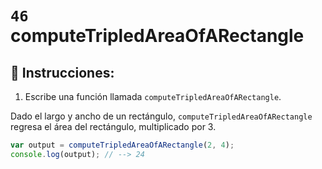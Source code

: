 # `46` computeTripledAreaOfARectangle

## 📝 Instrucciones:

1. Escribe una función llamada `computeTripledAreaOfARectangle`.

Dado el largo y ancho de un rectángulo, `computeTripledAreaOfARectangle` regresa el área del rectángulo, multiplicado por 3.

```Javascript
var output = computeTripledAreaOfARectangle(2, 4);
console.log(output); // --> 24
```